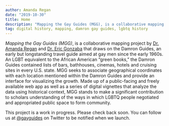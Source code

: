 ```yaml
---
author: Amanda Regan
date: "2019-10-30"
title: Home
description: "Mapping the Gay Guides (MGG), is a collaborative mapping project by Dr. Amanda Regan and Dr. Eric Gonzaba that draws on the Damron Guides, an early but longstanding travel guide aimed at gay men since the early 1960s."
tag: digital history, mapping, damron gay guides, lgbtq history
---
```



<!--
<script type="text/javascript" src="https://cdnjs.cloudflare.com/ajax/libs/iframe-resizer/3.5.16/iframeResizer.min.js"></script>
<style>
  iframe {
    min-width: 50%;
  }
</style>
<iframe id="myIframe" src="https://regan008.shinyapps.io/Homepage-Map/" scrolling="no" frameborder="no" style="float:right;">
</iframe>
<script>
  iFrameResize({
    heightCalculationMethod: 'taggedElement'
  });
</script> -->
_Mapping the Gay Guides (MGG)_, is a collaborative mapping project by [Dr. Amanda Regan](http://www.amanda-regan.com) and [Dr. Eric Gonzaba](http://ericnolangonzaba.net) that draws on the Damron Guides, an early but longstanding travel guide aimed at gay men since the early 1960s. An LGBT equivalent to the African American “green books,” the Damron Guides contained lists of bars, bathhouses, cinemas, hotels and cruising sites in every U.S. state. MGG seeks to associate geographical coordinates with each location mentioned within the Damron Guides and provide an interface for visualizing the growth. Made up of a public-facing and freely available web app as well as a series of digital vignettes that analyze the data using historical context, MGG stands to make a significant contribution to scholars understanding of the ways in which LGBTQ people negotiated and appropriated public space to form community.

This project is a work in progress. Please check back soon. You can follow us at [@gayguides](https://twitter.com/gayguides) on Twitter to be notified when we launch.

